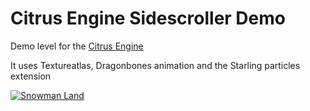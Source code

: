 Citrus Engine Sidescroller Demo
================

Demo level for the [Citrus Engine](http://citrusengine.com/)

It uses Textureatlas, Dragonbones animation and the Starling particles extension


[![Snowman Land](http://addedtostage.de/norm/18.jpg)](http://addedtostage.de/index.html#platform)
